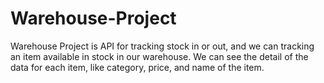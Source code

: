 # Warehouse-Project
Warehouse Project is API for tracking stock in or out, and we can tracking an item available in stock in our warehouse. We can see the detail of the data for each item, like category, price, and name of the item.
